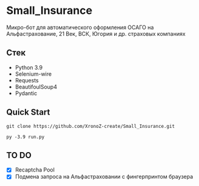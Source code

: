 # Small_Insurance
Микро-бот для автоматического оформления ОСАГО на Альфастрахование, 21 Век, ВСК, Югория и др. страховых компаниях

## Стек

 - Python 3.9
 - Selenium-wire
 - Requests
 - BeautifoulSoup4
 - Pydantic

## Quick Start
```
git clone https://github.com/XronoZ-create/Small_Insurance.git

py -3.9 run.py
```

## TO DO

 - [x] Recaptcha Pool
 - [x] Подмена запроса на Альфастраховании с фингерпринтом браузера
